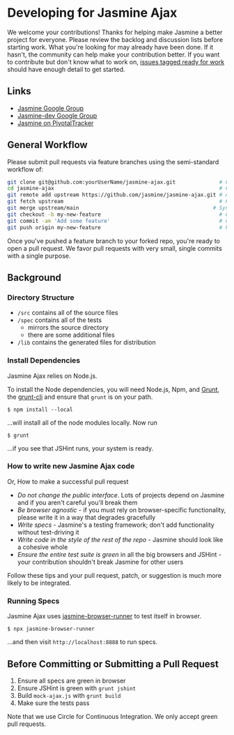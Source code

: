 # Developing for Jasmine Ajax

We welcome your contributions! Thanks for helping make Jasmine a better project for everyone. Please review the backlog and discussion lists before starting work.  What you're looking for may already have been done. If it hasn't, the community can help make your contribution better. If you want to contribute but don't know what to work on, [issues tagged ready for work](https://github.com/jasmine/jasmine-ajax/labels/ready%20for%20work) should have enough detail to get started.

## Links

- [Jasmine Google Group](http://groups.google.com/group/jasmine-js)
- [Jasmine-dev Google Group](http://groups.google.com/group/jasmine-js-dev)
- [Jasmine on PivotalTracker](https://www.pivotaltracker.com/n/projects/10606)

## General Workflow

Please submit pull requests via feature branches using the semi-standard workflow of:

```bash
git clone git@github.com:yourUserName/jasmine-ajax.git              # Clone your fork
cd jasmine-ajax                                                     # Change directory
git remote add upstream https://github.com/jasmine/jasmine-ajax.git # Assign original repository to a remote named 'upstream'
git fetch upstream                                                  # Fetch changes not present in your local repository
git merge upstream/main                                           # Sync local main with upstream repository
git checkout -b my-new-feature                                      # Create your feature branch
git commit -am 'Add some feature'                                   # Commit your changes
git push origin my-new-feature                                      # Push to the branch
```

Once you've pushed a feature branch to your forked repo, you're ready to open a pull request. We favor pull requests with very small, single commits with a single purpose.

## Background

### Directory Structure

* `/src` contains all of the source files
* `/spec` contains all of the tests
    * mirrors the source directory
    * there are some additional files
* `/lib` contains the generated files for distribution

### Install Dependencies

Jasmine Ajax relies on Node.js.

To install the Node dependencies, you will need Node.js, Npm, and [Grunt](http://gruntjs.com/), the [grunt-cli](https://github.com/gruntjs/grunt-cli) and ensure that `grunt` is on your path.

    $ npm install --local

...will install all of the node modules locally. Now run

    $ grunt

...if you see that JSHint runs, your system is ready.

### How to write new Jasmine Ajax code

Or, How to make a successful pull request

* _Do not change the public interface_. Lots of projects depend on Jasmine and if you aren't careful you'll break them
* _Be browser agnostic_ - if you must rely on browser-specific functionality, please write it in a way that degrades gracefully
* _Write specs_ - Jasmine's a testing framework; don't add functionality without test-driving it
* _Write code in the style of the rest of the repo_ - Jasmine should look like a cohesive whole
* _Ensure the *entire* test suite is green_ in all the big browsers and JSHint - your contribution shouldn't break Jasmine for other users

Follow these tips and your pull request, patch, or suggestion is much more likely to be integrated.

### Running Specs

Jasmine Ajax uses [jasmine-browser-runner](http://github.com/jasmine/jasmine-browser-runner) to test itself in browser.

    $ npx jasmine-browser-runner

...and then visit `http://localhost:8888` to run specs.

## Before Committing or Submitting a Pull Request

1. Ensure all specs are green in browser
1. Ensure JSHint is green with `grunt jshint`
1. Build `mock-ajax.js` with `grunt build`
1. Make sure the tests pass

Note that we use Circle for Continuous Integration. We only accept green pull requests.


